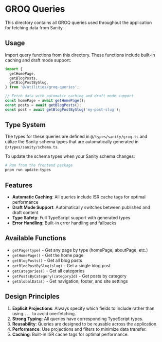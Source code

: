 # GROQ Queries

This directory contains all GROQ queries used throughout the application for fetching data from Sanity.

## Usage

Import query functions from this directory. These functions include built-in caching and draft mode support:

```typescript
import {
  getHomePage,
  getBlogPosts,
  getBlogPostBySlug,
} from '@/utilities/groq-queries';

// Fetch data with automatic caching and draft mode support
const homePage = await getHomePage();
const posts = await getBlogPosts();
const post = await getBlogPostBySlug('my-post-slug');
```

## Type System

The types for these queries are defined in `@/types/sanity/groq.ts` and utilize the Sanity schema types that are automatically generated in `@/types/sanity/schema.ts`.

To update the schema types when your Sanity schema changes:

```bash
# Run from the frontend package
pnpm run update-types
```

## Features

- **Automatic Caching**: All queries include ISR cache tags for optimal performance
- **Draft Mode Support**: Automatically switches between published and draft content
- **Type Safety**: Full TypeScript support with generated types
- **Error Handling**: Built-in error handling and fallbacks

## Available Functions

- `getPage(type)` - Get any page by type (homePage, aboutPage, etc.)
- `getHomePage()` - Get the home page
- `getBlogPosts()` - Get all blog posts
- `getBlogPostBySlug(slug)` - Get a single blog post
- `getCategories()` - Get all categories
- `getPostsByCategory(categoryId)` - Get posts by category
- `getGlobalData()` - Get navigation, footer, and site settings

## Design Principles

1. **Explicit Projections**: Always specify which fields to include rather than using `...` to avoid overfetching.
2. **Strong Typing**: All queries have corresponding TypeScript types.
3. **Reusability**: Queries are designed to be reusable across the application.
4. **Performance**: Use projections and filters to minimize data transfer.
5. **Caching**: Built-in ISR cache tags for optimal performance.
